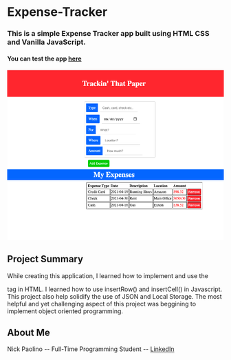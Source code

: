 # Expense-Tracker

### This is a simple Expense Tracker app built using HTML CSS and Vanilla JavaScript.
 
#### You can test the app [here](https://beethoven3579.github.io/Expense-Tracker/) 

![](ExpenseTrackerScreenShot1.png)

## Project Summary

While creating this application, I learned how to implement and use the <table> tag in HTML. I learned how to use 
insertRow() and insertCell() in Javascript. This project also help solidify the use of JSON and Local Storage. The most helpful
and yet challenging aspect of this project was beggining to implement object oriented programming. 

## About Me

Nick Paolino -- Full-Time Programming Student -- [LinkedIn](https://www.linkedin.com/in/nick-paolino-00469291/)
